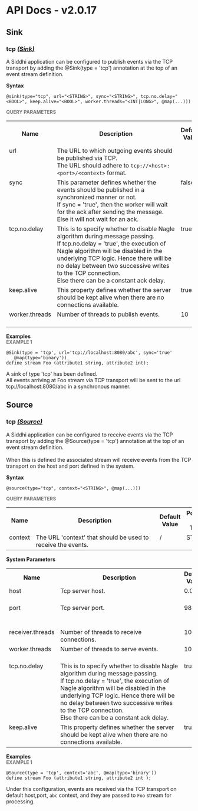 # API Docs - v2.0.17

## Sink

### tcp *<a target="_blank" href="https://siddhi.io/en/v4.x/docs/query-guide/#sink">(Sink)</a>*

<p style="word-wrap: break-word">A Siddhi application can be configured to publish events via the TCP transport by adding the @Sink(type = 'tcp') annotation at the top of an event stream definition.</p>

<span id="syntax" class="md-typeset" style="display: block; font-weight: bold;">Syntax</span>
```
@sink(type="tcp", url="<STRING>", sync="<STRING>", tcp.no.delay="<BOOL>", keep.alive="<BOOL>", worker.threads="<INT|LONG>", @map(...)))
```

<span id="query-parameters" class="md-typeset" style="display: block; color: rgba(0, 0, 0, 0.54); font-size: 12.8px; font-weight: bold;">QUERY PARAMETERS</span>
<table>
    <tr>
        <th>Name</th>
        <th style="min-width: 20em">Description</th>
        <th>Default Value</th>
        <th>Possible Data Types</th>
        <th>Optional</th>
        <th>Dynamic</th>
    </tr>
    <tr>
        <td style="vertical-align: top">url</td>
        <td style="vertical-align: top; word-wrap: break-word">The URL to which outgoing events should be published via TCP.<br>The URL should adhere to <code>tcp://&lt;host&gt;:&lt;port&gt;/&lt;context&gt;</code> format.</td>
        <td style="vertical-align: top"></td>
        <td style="vertical-align: top">STRING</td>
        <td style="vertical-align: top">No</td>
        <td style="vertical-align: top">No</td>
    </tr>
    <tr>
        <td style="vertical-align: top">sync</td>
        <td style="vertical-align: top; word-wrap: break-word">This parameter defines whether the events should be published in a synchronized manner or not.<br>If sync = 'true', then the worker will wait for the ack after sending the message.<br>Else it will not wait for an ack.</td>
        <td style="vertical-align: top">false</td>
        <td style="vertical-align: top">STRING</td>
        <td style="vertical-align: top">Yes</td>
        <td style="vertical-align: top">Yes</td>
    </tr>
    <tr>
        <td style="vertical-align: top">tcp.no.delay</td>
        <td style="vertical-align: top; word-wrap: break-word">This is to specify whether to disable Nagle algorithm during message passing.<br>If tcp.no.delay = 'true', the execution of Nagle algorithm will be disabled in the underlying TCP logic. Hence there will be no delay between two successive writes to the TCP connection.<br>Else there can be a constant ack delay.</td>
        <td style="vertical-align: top">true</td>
        <td style="vertical-align: top">BOOL</td>
        <td style="vertical-align: top">Yes</td>
        <td style="vertical-align: top">No</td>
    </tr>
    <tr>
        <td style="vertical-align: top">keep.alive</td>
        <td style="vertical-align: top; word-wrap: break-word">This property defines whether the server should be kept alive when there are no connections available.</td>
        <td style="vertical-align: top">true</td>
        <td style="vertical-align: top">BOOL</td>
        <td style="vertical-align: top">Yes</td>
        <td style="vertical-align: top">No</td>
    </tr>
    <tr>
        <td style="vertical-align: top">worker.threads</td>
        <td style="vertical-align: top; word-wrap: break-word">Number of threads to publish events.</td>
        <td style="vertical-align: top">10</td>
        <td style="vertical-align: top">INT<br>LONG</td>
        <td style="vertical-align: top">Yes</td>
        <td style="vertical-align: top">No</td>
    </tr>
</table>

<span id="examples" class="md-typeset" style="display: block; font-weight: bold;">Examples</span>
<span id="example-1" class="md-typeset" style="display: block; color: rgba(0, 0, 0, 0.54); font-size: 12.8px; font-weight: bold;">EXAMPLE 1</span>
```
@Sink(type = 'tcp', url='tcp://localhost:8080/abc', sync='true' 
   @map(type='binary'))
define stream Foo (attribute1 string, attribute2 int);
```
<p style="word-wrap: break-word">A sink of type 'tcp' has been defined.<br>All events arriving at Foo stream via TCP transport will be sent to the url tcp://localhost:8080/abc in a synchronous manner.</p>

## Source

### tcp *<a target="_blank" href="https://siddhi.io/en/v4.x/docs/query-guide/#source">(Source)</a>*

<p style="word-wrap: break-word">A Siddhi application can be configured to receive events via the TCP transport by adding the @Source(type = 'tcp') annotation at the top of an event stream definition.<br><br>When this is defined the associated stream will receive events from the TCP transport on the host and port defined in the system.</p>

<span id="syntax" class="md-typeset" style="display: block; font-weight: bold;">Syntax</span>
```
@source(type="tcp", context="<STRING>", @map(...)))
```

<span id="query-parameters" class="md-typeset" style="display: block; color: rgba(0, 0, 0, 0.54); font-size: 12.8px; font-weight: bold;">QUERY PARAMETERS</span>
<table>
    <tr>
        <th>Name</th>
        <th style="min-width: 20em">Description</th>
        <th>Default Value</th>
        <th>Possible Data Types</th>
        <th>Optional</th>
        <th>Dynamic</th>
    </tr>
    <tr>
        <td style="vertical-align: top">context</td>
        <td style="vertical-align: top; word-wrap: break-word">The URL 'context' that should be used to receive the events.</td>
        <td style="vertical-align: top"><execution plan name>/<stream name></td>
        <td style="vertical-align: top">STRING</td>
        <td style="vertical-align: top">Yes</td>
        <td style="vertical-align: top">No</td>
    </tr>
</table>

<span id="system-parameters" class="md-typeset" style="display: block; font-weight: bold;">System Parameters</span>
<table>
    <tr>
        <th>Name</th>
        <th style="min-width: 20em">Description</th>
        <th>Default Value</th>
        <th>Possible Parameters</th>
    </tr>
    <tr>
        <td style="vertical-align: top">host</td>
        <td style="vertical-align: top; word-wrap: break-word">Tcp server host.</td>
        <td style="vertical-align: top">0.0.0.0</td>
        <td style="vertical-align: top">Any valid host or IP</td>
    </tr>
    <tr>
        <td style="vertical-align: top">port</td>
        <td style="vertical-align: top; word-wrap: break-word">Tcp server port.</td>
        <td style="vertical-align: top">9892</td>
        <td style="vertical-align: top">Any integer representing valid port</td>
    </tr>
    <tr>
        <td style="vertical-align: top">receiver.threads</td>
        <td style="vertical-align: top; word-wrap: break-word">Number of threads to receive connections.</td>
        <td style="vertical-align: top">10</td>
        <td style="vertical-align: top">Any positive integer</td>
    </tr>
    <tr>
        <td style="vertical-align: top">worker.threads</td>
        <td style="vertical-align: top; word-wrap: break-word">Number of threads to serve events.</td>
        <td style="vertical-align: top">10</td>
        <td style="vertical-align: top">Any positive integer</td>
    </tr>
    <tr>
        <td style="vertical-align: top">tcp.no.delay</td>
        <td style="vertical-align: top; word-wrap: break-word">This is to specify whether to disable Nagle algorithm during message passing.<br>If tcp.no.delay = 'true', the execution of Nagle algorithm  will be disabled in the underlying TCP logic. Hence there will be no delay between two successive writes to the TCP connection.<br>Else there can be a constant ack delay.</td>
        <td style="vertical-align: top">true</td>
        <td style="vertical-align: top">true<br>false</td>
    </tr>
    <tr>
        <td style="vertical-align: top">keep.alive</td>
        <td style="vertical-align: top; word-wrap: break-word">This property defines whether the server should be kept alive when there are no connections available.</td>
        <td style="vertical-align: top">true</td>
        <td style="vertical-align: top">true<br>false</td>
    </tr>
</table>

<span id="examples" class="md-typeset" style="display: block; font-weight: bold;">Examples</span>
<span id="example-1" class="md-typeset" style="display: block; color: rgba(0, 0, 0, 0.54); font-size: 12.8px; font-weight: bold;">EXAMPLE 1</span>
```
@Source(type = 'tcp', context='abc', @map(type='binary'))
define stream Foo (attribute1 string, attribute2 int );
```
<p style="word-wrap: break-word">Under this configuration, events are received via the TCP transport on default host,port, <code>abc</code> context, and they are passed to <code>Foo</code> stream for processing. </p>

